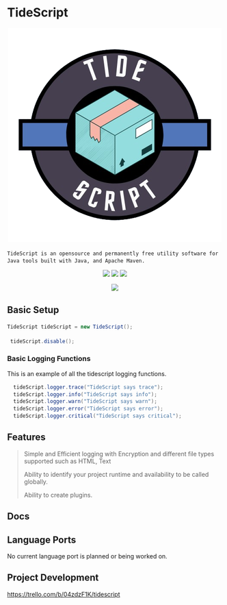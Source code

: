 #  TideScript
<p align="center">
  <a href="">
    <img src="https://github.com/Tide-Studios/TideScript/blob/resources/images/icon.png" />
  </a>
</p>

```TideScript is an opensource and permanently free utility software for Java tools built with Java, and Apache Maven.```

<p align="center">
<img src="https://img.shields.io/github/downloads/Tide-Studios/TideScript/total">
<img src="https://img.shields.io/github/actions/workflow/status/Tide-Studios/TideScript/.github/workflows/maven.yml">
<img src="https://img.shields.io/github/license/Tide-Studios/TideScript">

<p align="center">

  <a href="">
    <img src="https://skillicons.dev/icons?i=java,maven&theme=light" />
  </a>
</p>

## Basic Setup
```java
TideScript tideScript = new TideScript();

 tideScript.disable();
```
### Basic Logging Functions
This is an example of all the tidescript logging functions.
```java
  tideScript.logger.trace("TideScript says trace");
  tideScript.logger.info("TideScript says info");
  tideScript.logger.warn("TideScript says warn");
  tideScript.logger.error("TideScript says error");
  tideScript.logger.critical("TideScript says critical");
```
## Features
> Simple and Efficient logging with Encryption and different file types supported such as HTML, Text
> 
> Ability to identify your project runtime and availability to be called globally.
> 
> Ability to create plugins.
## Docs
## Language Ports
No current language port is planned or being worked on.
## Project Development
https://trello.com/b/04zdzF1K/tidescript

